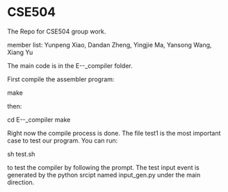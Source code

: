 CSE504
======

The Repo for CSE504 group work.

member list: Yunpeng Xiao, Dandan Zheng, Yingjie Ma, Yansong Wang, Xiang Yu

The main code is in the E--_compiler folder.

First compile the assembler program:

make

then:

cd E--_compiler
make


Right now the compile process is done. The file test1 is the most important case to test our program. You can run:

sh test.sh

to test the compiler by following the prompt. The test input event is generated by the python srcipt named input_gen.py under the main direction.





